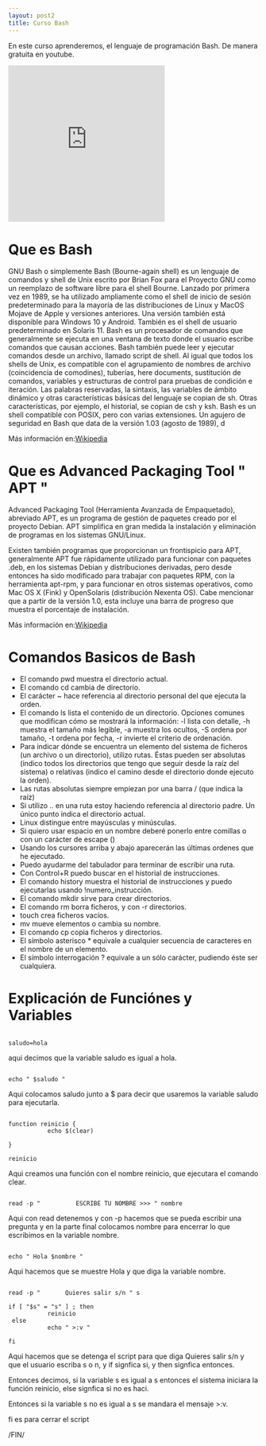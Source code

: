 ```yaml
---
layout: post2
title: Curso Bash
---
```


En este curso aprenderemos, el lenguaje de programación Bash.
De manera gratuita en youtube.

<iframe width="315" height="315" src="https://www.youtube.com/embed/videoseries?list=PLXlUQkUlBNQM8E4ElZgpGJHkh1kSe31QO" frameborder="0" allow="accelerometer; autoplay; encrypted-media; gyroscope; picture-in-picture" allowfullscreen></iframe>

# Que es Bash

GNU Bash o simplemente Bash (Bourne-again shell) es un lenguaje de comandos y shell de Unix escrito por Brian Fox para el Proyecto GNU como un reemplazo de software libre para el shell Bourne. Lanzado por primera vez en 1989, se ha utilizado ampliamente como el shell de inicio de sesión predeterminado para la mayoría de las distribuciones de Linux y MacOS Mojave de Apple y versiones anteriores. Una versión también está disponible para Windows 10 y Android.  También es el shell de usuario predeterminado en Solaris 11.
Bash es un procesador de comandos que generalmente se ejecuta en una ventana de texto donde el usuario escribe comandos que causan acciones. Bash también puede leer y ejecutar comandos desde un archivo, llamado script de shell. Al igual que todos los shells de Unix, es compatible con el agrupamiento de nombres de archivo (coincidencia de comodines), tuberías, here documents, sustitución de comandos, variables y estructuras de control para pruebas de condición e iteración. Las palabras reservadas, la sintaxis, las variables de ámbito dinámico y otras características básicas del lenguaje se copian de sh. Otras características, por ejemplo, el historial, se copian de csh y ksh. Bash es un shell compatible con POSIX, pero con varias extensiones.
Un agujero de seguridad en Bash que data de la versión 1.03 (agosto de 1989), d

Más información en: ​<a href="https://es.wikipedia.org/wiki/Bash" target="_blank">Wikipedia</a>

# Que es Advanced Packaging Tool " APT "

Advanced Packaging Tool (Herramienta Avanzada de Empaquetado), abreviado APT, es un programa de gestión de paquetes creado por el proyecto Debian. APT simplifica en gran medida la instalación y eliminación de programas en los sistemas GNU/Linux.

Existen también programas que proporcionan un frontispicio para APT, generalmente
APT fue rápidamente utilizado para funcionar con paquetes .deb, en los sistemas Debian y distribuciones derivadas, pero desde entonces ha sido modificado para trabajar con paquetes RPM, con la herramienta apt-rpm, y para funcionar en otros sistemas operativos, como Mac OS X (Fink) y OpenSolaris (distribución Nexenta OS). Cabe mencionar que a partir de la versión 1.0, esta incluye una barra de progreso que muestra el porcentaje de instalación.

Más información en: ​<a href="https://es.wikipedia.org/wiki/Advanced_Packaging_Tool" target="_blank">Wikipedia</a>

# Comandos Basicos de Bash

* El comando pwd muestra el directorio actual.
* El comando cd cambia de directorio.
* El carácter ~ hace referencia al directorio personal del que ejecuta la orden.
* El comando ls lista el contenido de un directorio. Opciones comunes que modifican cómo se mostrará la información: -l lista con detalle, -h muestra el tamaño más legible, -a muestra los ocultos, -S ordena por tamaño, -t ordena por fecha, -r invierte el criterio de ordenación.
* Para indicar dónde se encuentra un elemento del sistema de ficheros (un archivo o un directorio), utilizo rutas. Éstas pueden ser absolutas (indico todos los directorios que tengo que seguir desde la raíz del sistema) o relativas (indico el camino desde el directorio donde ejecuto la orden).
* Las rutas absolutas siempre empiezan por una barra / (que indica la raíz)
* Si utilizo .. en una ruta estoy haciendo referencia al directorio padre. Un único punto indica el directorio actual.
* Linux distingue entre mayúsculas y minúsculas.
* Si quiero usar espacio en un nombre deberé ponerlo entre comillas o con un carácter de escape (\)
* Usando los cursores arriba y abajo aparecerán las últimas ordenes que he ejecutado.
* Puedo ayudarme del tabulador para terminar de escribir una ruta.
* Con Control+R puedo buscar en el historial de instrucciones.
* El comando history  muestra el historial de instrucciones y puedo ejecutarlas usando !numero_instrucción.
* El comando mkdir sirve para crear directorios.
* El comando rm borra ficheros, y con -r directorios.
* touch crea ficheros vacíos.
* mv mueve elementos o cambia su nombre.
* El comando cp copia ficheros y directorios.
* El símbolo asterisco * equivale a cualquier secuencia de caracteres en el nombre de un elemento.
* El símbolo interrogación ? equivale a un sólo carácter, pudiendo éste ser cualquiera.

# Explicación de Funciónes y Variables

```shell

saludo=hola

```

aqui decimos que la variable saludo es igual a hola.

```shell

echo " $saludo "

```

Aqui colocamos saludo junto a $ para decir que usaremos la variable saludo para ejecutarla.

```shell

function reinicio {
           echo $(clear)

}

reinicio

```

Aqui creamos una función con el nombre reinicio, que ejecutara el comando clear.

```shell

read -p "          ESCRIBE TU NOMBRE >>> " nombre

```

Aqui con read detenemos y con -p hacemos que se pueda escribir una pregunta y en la parte  final colocamos nombre para encerrar lo que escribimos en la variable nombre.

```shell

echo " Hola $nombre "

```

Aqui hacemos que se muestre Hola y que diga la variable nombre.

```shell

read -p "       Quieres salir s/n " s

if [ "$s" = "s" ] ; then
           reinicio
 else
           echo " >:v "

fi

```

Aqui hacemos que se detenga el script para que diga Quieres salir s/n y que el usuario escriba s o n, y  if signfica si, y then signfica entonces.

Entonces decimos, si la variable s es igual a   s entonces el sistema iniciara la función reinicio, else signfica si no es haci.

Entonces si la variable s no es igual a s se mandara el mensaje >:v.

fi es para cerrar el script

/FIN/
